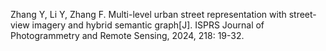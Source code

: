 Zhang Y, Li Y, Zhang F. Multi-level urban street representation with street-view imagery and hybrid semantic graph[J]. ISPRS Journal of Photogrammetry and Remote Sensing, 2024, 218: 19-32.